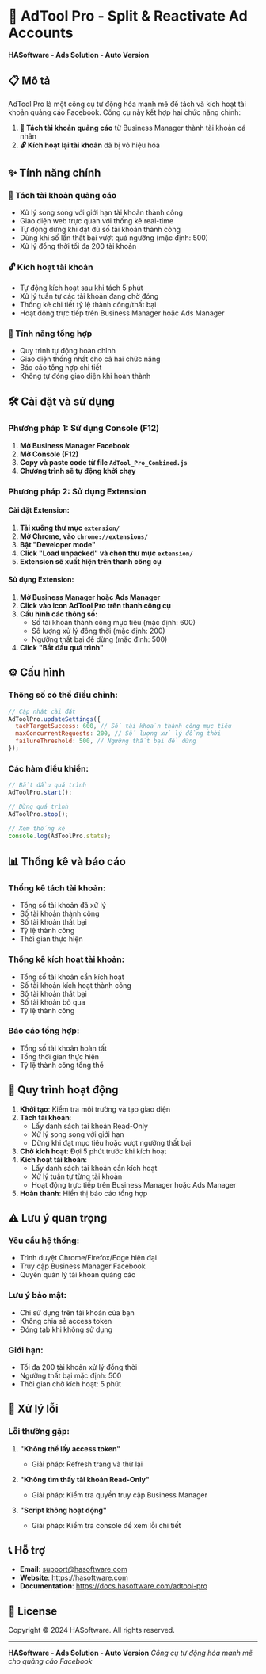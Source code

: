 # 🚀 AdTool Pro - Split & Reactivate Ad Accounts

**HASoftware - Ads Solution - Auto Version**

## 📋 Mô tả

AdTool Pro là một công cụ tự động hóa mạnh mẽ để tách và kích hoạt tài khoản quảng cáo Facebook. Công cụ này kết hợp hai chức năng chính:

1. **🔧 Tách tài khoản quảng cáo** từ Business Manager thành tài khoản cá nhân
2. **🔓 Kích hoạt lại tài khoản** đã bị vô hiệu hóa

## ✨ Tính năng chính

### 🔧 Tách tài khoản quảng cáo

- Xử lý song song với giới hạn tài khoản thành công
- Giao diện web trực quan với thống kê real-time
- Tự động dừng khi đạt đủ số tài khoản thành công
- Dừng khi số lần thất bại vượt quá ngưỡng (mặc định: 500)
- Xử lý đồng thời tối đa 200 tài khoản

### 🔓 Kích hoạt tài khoản

- Tự động kích hoạt sau khi tách 5 phút
- Xử lý tuần tự các tài khoản đang chờ đóng
- Thống kê chi tiết tỷ lệ thành công/thất bại
- Hoạt động trực tiếp trên Business Manager hoặc Ads Manager

### 🎯 Tính năng tổng hợp

- Quy trình tự động hoàn chỉnh
- Giao diện thống nhất cho cả hai chức năng
- Báo cáo tổng hợp chi tiết
- Không tự đóng giao diện khi hoàn thành

## 🛠️ Cài đặt và sử dụng

### Phương pháp 1: Sử dụng Console (F12)

1. **Mở Business Manager Facebook**
2. **Mở Console (F12)**
3. **Copy và paste code từ file `AdTool_Pro_Combined.js`**
4. **Chương trình sẽ tự động khởi chạy**

### Phương pháp 2: Sử dụng Extension

#### Cài đặt Extension:

1. **Tải xuống thư mục `extension/`**
2. **Mở Chrome, vào `chrome://extensions/`**
3. **Bật "Developer mode"**
4. **Click "Load unpacked" và chọn thư mục `extension/`**
5. **Extension sẽ xuất hiện trên thanh công cụ**

#### Sử dụng Extension:

1. **Mở Business Manager hoặc Ads Manager**
2. **Click vào icon AdTool Pro trên thanh công cụ**
3. **Cấu hình các thông số:**
   - Số tài khoản thành công mục tiêu (mặc định: 600)
   - Số lượng xử lý đồng thời (mặc định: 200)
   - Ngưỡng thất bại để dừng (mặc định: 500)
4. **Click "Bắt đầu quá trình"**

## ⚙️ Cấu hình

### Thông số có thể điều chỉnh:

```javascript
// Cập nhật cài đặt
AdToolPro.updateSettings({
  tachTargetSuccess: 600, // Số tài khoản thành công mục tiêu
  maxConcurrentRequests: 200, // Số lượng xử lý đồng thời
  failureThreshold: 500, // Ngưỡng thất bại để dừng
});
```

### Các hàm điều khiển:

```javascript
// Bắt đầu quá trình
AdToolPro.start();

// Dừng quá trình
AdToolPro.stop();

// Xem thống kê
console.log(AdToolPro.stats);
```

## 📊 Thống kê và báo cáo

### Thống kê tách tài khoản:

- Tổng số tài khoản đã xử lý
- Số tài khoản thành công
- Số tài khoản thất bại
- Tỷ lệ thành công
- Thời gian thực hiện

### Thống kê kích hoạt tài khoản:

- Tổng số tài khoản cần kích hoạt
- Số tài khoản kích hoạt thành công
- Số tài khoản thất bại
- Số tài khoản bỏ qua
- Tỷ lệ thành công

### Báo cáo tổng hợp:

- Tổng số tài khoản hoàn tất
- Tổng thời gian thực hiện
- Tỷ lệ thành công tổng thể

## 🔄 Quy trình hoạt động

1. **Khởi tạo**: Kiểm tra môi trường và tạo giao diện
2. **Tách tài khoản**:
   - Lấy danh sách tài khoản Read-Only
   - Xử lý song song với giới hạn
   - Dừng khi đạt mục tiêu hoặc vượt ngưỡng thất bại
3. **Chờ kích hoạt**: Đợi 5 phút trước khi kích hoạt
4. **Kích hoạt tài khoản**:
   - Lấy danh sách tài khoản cần kích hoạt
   - Xử lý tuần tự từng tài khoản
   - Hoạt động trực tiếp trên Business Manager hoặc Ads Manager
5. **Hoàn thành**: Hiển thị báo cáo tổng hợp

## ⚠️ Lưu ý quan trọng

### Yêu cầu hệ thống:

- Trình duyệt Chrome/Firefox/Edge hiện đại
- Truy cập Business Manager Facebook
- Quyền quản lý tài khoản quảng cáo

### Lưu ý bảo mật:

- Chỉ sử dụng trên tài khoản của bạn
- Không chia sẻ access token
- Đóng tab khi không sử dụng

### Giới hạn:

- Tối đa 200 tài khoản xử lý đồng thời
- Ngưỡng thất bại mặc định: 500
- Thời gian chờ kích hoạt: 5 phút

## 🐛 Xử lý lỗi

### Lỗi thường gặp:

1. **"Không thể lấy access token"**

   - Giải pháp: Refresh trang và thử lại

2. **"Không tìm thấy tài khoản Read-Only"**

   - Giải pháp: Kiểm tra quyền truy cập Business Manager

3. **"Script không hoạt động"**
   - Giải pháp: Kiểm tra console để xem lỗi chi tiết

## 📞 Hỗ trợ

- **Email**: support@hasoftware.com
- **Website**: https://hasoftware.com
- **Documentation**: https://docs.hasoftware.com/adtool-pro

## 📄 License

Copyright © 2024 HASoftware. All rights reserved.

---

**HASoftware - Ads Solution - Auto Version**
_Công cụ tự động hóa mạnh mẽ cho quảng cáo Facebook_
